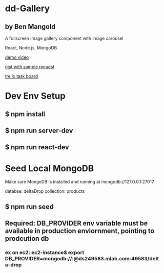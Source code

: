 # dd-Gallery
## by Ben Mangold

A fullscreen image gallery component with image carousel

React, Node.js, MongoDB

[demo video](https://www.dropbox.com/s/car3drvf8wecmhx/dd-gallery-screencap.mov?dl=0)

[gist with sample request](https://gist.github.com/benmangold/e686d23d396359a2a1314d489b799cbd)

[trello task board](https://trello.com/b/klbDbr5E/dd-gallery)

# Dev Env Setup
## $ npm install
## $ npm run server-dev
## $ npm run react-dev

# Seed Local MongoDB
Make sure MongoDB is installed and running at mongodb://127.0.0.1:27017

databse: deltaDrop
collection: products
## $ npm run seed

## Required: DB_PROVIDER env variable must be available in production enviornment, pointing to prodcution db
### ex on ec2: ec2-instance$ export DB_PROVIDER=mongodb://<un>:<pw>@ds249583.mlab.com:49583/delta-drop

